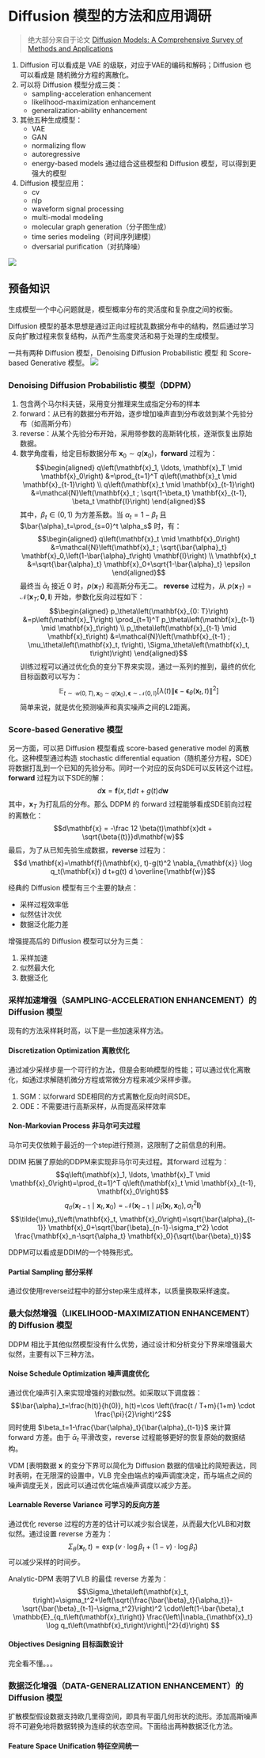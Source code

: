 <!--
 * @Author: error: git config user.name && git config user.email & please set dead value or install git
 * @Date: 2022-09-16 10:31:22
 * @LastEditors: 郭印林
 * @LastEditTime: 2022-09-19 10:29:54
 * @FilePath: \2022-09 Diffusion调研\Diffusion Models.md
 * @Description: 这是默认设置,请设置`customMade`, 打开koroFileHeader查看配置 进行设置: https://github.com/OBKoro1/koro1FileHeader/wiki/%E9%85%8D%E7%BD%AE
-->

# Diffusion 模型的方法和应用调研

> 绝大部分来自于论文 [Diffusion Models: A Comprehensive Survey of Methods and Applications](https://paperswithcode.com/paper/diffusion-models-a-comprehensive-survey-of)

1. Diffusion 可以看成是 VAE 的级联，对应于VAE的编码和解码；Diffusion 也可以看成是 随机微分方程的离散化。
2. 可以将 Diffusion 模型分成三类：
    + sampling-acceleration enhancement
    + likelihood-maximization enhancement
    + generalization-ability enhancement 
3. 其他五种生成模型：
    + VAE
    + GAN
    + normalizing flow
    + autoregressive
    + energy-based models
通过组合这些模型和 Diffusion 模型，可以得到更强大的模型
4. Diffusion 模型应用：
    + cv
    + nlp
    + waveform signal processing
    + multi-modal modeling
    + molecular graph generation（分子图生成）
    + time series modeling（时间序列建模）
    + dversarial purification（对抗降噪）

![](overview.png)

## 预备知识
生成模型一个中心问题就是，模型概率分布的灵活度和复杂度之间的权衡。


Diffusion 模型的基本思想是通过正向过程扰乱数据分布中的结构，然后通过学习反向扩散过程来恢复结构，从而产生高度灵活和易于处理的生成模型。

一共有两种 Diffusion 模型，Denoising Diffusion Probabilistic 模型 和 Score-based Generative 模型。
![](2022-09-16-11-24-15.png)

### Denoising Diffusion Probabilistic 模型（DDPM）
1. 包含两个马尔科夫链，采用变分推理来生成指定分布的样本
2. forward：从已有的数据分布开始，逐步增加噪声直到分布收敛到某个先验分布（如高斯分布）
3. reverse：从某个先验分布开始，采用带参数的高斯转化核，逐渐恢复出原始数据。
4. 数学角度看，给定目标数据分布 $\mathbf{x}_0 \sim q\left(\mathbf{x}_0\right)$，**forward** 过程为：
    $$\begin{aligned} q\left(\mathbf{x}_1, \ldots, \mathbf{x}_T \mid \mathbf{x}_0\right) &=\prod_{t=1}^T q\left(\mathbf{x}_t \mid \mathbf{x}_{t-1}\right) \\ q\left(\mathbf{x}_t \mid \mathbf{x}_{t-1}\right) &=\mathcal{N}\left(\mathbf{x}_t ; \sqrt{1-\beta_t} \mathbf{x}_{t-1}, \beta_t \mathbf{I}\right) \end{aligned}$$
其中，$\beta_{t} \in (0,1)$ 为方差系数。当 $\alpha_t=1-\beta_t$ 且 $\bar{\alpha}_t=\prod_{s=0}^t \alpha_s$ 时，有：
    $$\begin{aligned} q\left(\mathbf{x}_t \mid \mathbf{x}_0\right) &=\mathcal{N}\left(\mathbf{x}_t ; \sqrt{\bar{\alpha}_t} \mathbf{x}_0,\left(1-\bar{\alpha}_t\right) \mathbf{I}\right) \\ \mathbf{x}_t &=\sqrt{\bar{\alpha}_t} \mathbf{x}_0+\sqrt{1-\bar{\alpha}_t} \epsilon \end{aligned}$$
最终当 $\bar{\alpha}_t$ 接近 $0$ 时，$p(\mathbf{x}_T)$ 和高斯分布无二。
**reverse** 过程为，从 $p\left(\mathbf{x}_T\right)=\mathcal{N}\left(\mathbf{x}_T ; \mathbf{0}, \mathbf{I}\right)$ 开始，参数化反向过程如下：
    $$\begin{aligned} p_\theta\left(\mathbf{x}_{0: T}\right) &=p\left(\mathbf{x}_T\right) \prod_{t=1}^T p_\theta\left(\mathbf{x}_{t-1} \mid \mathbf{x}_t\right) \\ p_\theta\left(\mathbf{x}_{t-1} \mid \mathbf{x}_t\right) &=\mathcal{N}\left(\mathbf{x}_{t-1} ; \mu_\theta\left(\mathbf{x}_t, t\right), \Sigma_\theta\left(\mathbf{x}_t, t\right)\right) \end{aligned}$$
训练过程可以通过优化负的变分下界来实现，通过一系列的推到，最终的优化目标函数可以写为：
    $$\mathbb{E}_{t \sim \mathcal{U}(0, T), \mathbf{x}_0 \sim q\left(\mathbf{x}_0\right), \boldsymbol{\epsilon} \sim \mathcal{N}(0, \mathrm{I})}\left[\lambda(t)\left\|\boldsymbol{\epsilon}-\boldsymbol{\epsilon}_\theta\left(\mathbf{x}_t, t\right)\right\|^2\right]$$
简单来说，就是优化预测噪声和真实噪声之间的L2距离。

### Score-based Generative 模型 
另一方面，可以把 Diffusion 模型看成 score-based generative model 的离散化。这种模型通过构造 stochastic differential equation（随机差分方程，SDE）将数据打乱到一个已知的先验分布。同时一个对应的反向SDE可以反转这个过程。**forward** 过程为以下SDE的解：
    $$d\mathbf{x} = \mathbf{f}(x,t)dt + g(t)d\mathbf{w}$$
其中，$\mathbf{x}_T$ 为打乱后的分布。那么 DDPM 的 forward 过程能够看成SDE前向过程的离散化：
    $$d\mathbf{x} = -\frac 12 \beta(t)\mathbf{x}dt + \sqrt{\beta{(t)}}d\mathbf{w}$$
最后，为了从已知先验生成数据，**reverse** 过程为：
$$d \mathbf{x}=\mathbf{f}(\mathbf{x}, t)-g(t)^2 \nabla_{\mathbf{x}} \log q_t(\mathbf{x}) d t+g(t) d \overline{\mathbf{w}}$$

经典的 Diffusion 模型有三个主要的缺点：
+ 采样过程效率低
+ 似然估计次优
+ 数据泛化能力差
 
增强提高后的 Diffusion 模型可以分为三类：
1. 采样加速
2. 似然最大化
3. 数据泛化


### 采样加速增强（SAMPLING-ACCELERATION ENHANCEMENT）的 Diffusion 模型
现有的方法采样耗时高，以下是一些加速采样方法。

#### Discretization Optimization 离散优化
通过减少采样步是一个可行的方法，但是会影响模型的性能；可以通过优化离散化，如通过求解随机微分方程或常微分方程来减少采样步骤。
1. SGM：以forward SDE相同的方式离散化反向时间SDE。
2. ODE：不需要进行高斯采样，从而提高采样效率

#### Non-Markovian Process 非马尔可夫过程
马尔可夫仅依赖于最近的一个step进行预测，这限制了之前信息的利用。

DDIM 拓展了原始的DDPM来实现非马尔可夫过程。其forward 过程为：
$$q\left(\mathbf{x}_1, \ldots, \mathbf{x}_T \mid \mathbf{x}_0\right)=\prod_{t=1}^T q\left(\mathbf{x}_t \mid \mathbf{x}_{t-1}, \mathbf{x}_0\right)$$
$$q_\sigma\left(\mathbf{x}_{t-1} \mid \mathbf{x}_t, \mathbf{x}_0\right)=\mathcal{N}\left(\mathbf{x}_{t-1} \mid \tilde{\mu}_t\left(\mathbf{x}_t, \mathbf{x}_0\right), \sigma_t^2 \mathbf{I}\right)$$
$$\tilde{\mu}_t\left(\mathbf{x}_t, \mathbf{x}_0\right)=\sqrt{\bar{\alpha}_{t-1}} \mathbf{x}_0+\sqrt{\bar{\beta}_{n-1}-\sigma_t^2} \cdot \frac{\mathbf{x}_n-\sqrt{\alpha_t} \mathbf{x}_0}{\sqrt{\bar{\beta}_t}}$$

DDPM可以看成是DDIM的一个特殊形式。

#### Partial Sampling 部分采样
通过仅使用reverse过程中的部分step来生成样本，以质量换取采样速度。


### 最大似然增强（LIKELIHOOD-MAXIMIZATION ENHANCEMENT）的 Diffusion 模型
DDPM 相比于其他似然模型没有什么优势，通过设计和分析变分下界来增强最大似然，主要有以下三种方法。

#### Noise Schedule Optimization 噪声调度优化
通过优化噪声引入来实现增强的对数似然。如采取以下调度器：
    $$\bar{\alpha}_t=\frac{h(t)}{h(0)}, h(t)=\cos \left(\frac{t / T+m}{1+m} \cdot \frac{\pi}{2}\right)^2$$
同时使用 $\beta_t=1-\frac{\bar{\alpha}_t}{\bar{\alpha}_{t-1}}$ 来计算 forward 方差。由于 $\bar{\alpha}_t$ 平滑改变，reverse 过程能够更好的恢复原始的数据结构。

VDM [表明数据 $\mathbf{x}$ 的变分下界可以简化为 Diffusion 数据的信噪比的简短表达，同时表明，在无限深的设置中，VLB 完全由端点的噪声调度决定，而与端点之间的噪声调度无关，因此可以通过优化端点噪声调度以减少方差。

#### Learnable Reverse Variance 可学习的反向方差

通过优化 reverse 过程的方差的估计可以减少拟合误差，从而最大化VLB和对数似然。通过设置 reverse 方差为：
    $$\Sigma_\theta\left(\mathbf{x}_t, t\right)=\exp \left(v \cdot \log \beta_t+(1-v) \cdot \log \tilde{\beta}_t\right)$$
可以减少采样的时间步。

Analytic-DPM 表明了VLB 的最佳 reverse 方差为：
    $$\Sigma_\theta\left(\mathbf{x}_t, t\right)=\sigma_t^2+\left(\sqrt{\frac{\bar{\beta}_t}{\alpha_t}}-\sqrt{\bar{\beta}_{t-1}-\sigma_t^2}\right)^2 \cdot\left(1-\bar{\beta}_t \mathbb{E}_{q_t\left(\mathbf{x}_t\right)} \frac{\left\|\nabla_{\mathbf{x}_t} \log q_t\left(\mathbf{x}_t\right)\right\|^2}{d}\right) $$

#### Objectives Designing 目标函数设计
完全看不懂。。。

### 数据泛化增强（DATA-GENERALIZATION ENHANCEMENT）的 Diffusion 模型

扩散模型假设数据支持欧几里得空间，即具有平面几何形状的流形。添加高斯噪声将不可避免地将数据转换为连续的状态空间。下面给出两种数据泛化方法。

#### Feature Space Unification 特征空间统一
